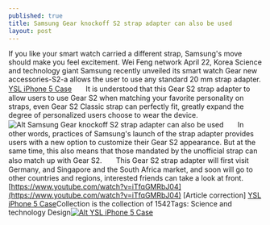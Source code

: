 ```yaml
---
published: true
title: Samsung Gear knockoff S2 strap adapter can also be used
layout: post
---
```

If you like your smart watch carried a different strap, Samsung\'s move should make you feel excitement. Wei Feng network April 22, Korea Science and technology giant Samsung recently unveiled its smart watch Gear new accessories-S2-a allows the user to use any standard 20 mm strap adapter. [YSL iPhone 5 Case](http://www.dailymail.co.uk/tvshowbiz/article-3441855/Miranda-Kerr-shows-wild-sequined-mini-dress-leopard-print-coat-choker.html)　　It is understood that this Gear S2 strap adapter to allow users to use Gear S2 when matching your favorite personality on straps, even Gear S2 Classic strap can perfectly fit, greatly expand the degree of personalized users choose to wear the device.![Alt Samsung Gear knockoff S2 strap adapter can also be used](https://c2.staticflickr.com/2/1444/26489512042_fb750bdd32_z.jpg)　　In other words, practices of Samsung\'s launch of the strap adapter provides users with a new option to customize their Gear S2 appearance. But at the same time, this also means that those mandated by the unofficial strap can also match up with Gear S2.　　This Gear S2 strap adapter will first visit Germany, and Singapore and the South Africa market, and soon will go to other countries and regions, interested friends can take a look at front. [https://www.youtube.com/watch?v=iTfqGMRbJ04](https://www.youtube.com/watch?v=iTfqGMRbJ04) [Article correction] [YSL iPhone 5 Case](http://www.nodcase.com/ysl-quilted-case-with-chain-holder-for-iphone-5-5s-black-p-3568.html)Collection is the collection of 1542Tags: Science and technology Design[![Alt YSL iPhone 5 Case](http://www.nodcase.com/images/large/iphone5/yves_saint_laurent_ip4305_lrg.jpg)](http://www.nodcase.com/ysl-quilted-case-with-chain-holder-for-iphone-5-5s-black-p-3568.html)